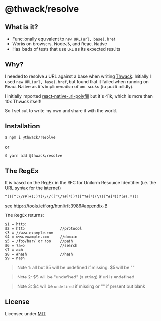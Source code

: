 # @thwack/resolve

## What is it?

- Functionally equivalent to `new URL(url, base).href`
- Works on browsers, NodeJS, and React Native
- Has loads of tests that use `URL` as its expected results

## Why?

I needed to resolve a URL against a base when writing [Thwack](https://github.com/donavon/thwack). Initially I used `new URL(url, base).href`, but found that it failed when running on React Native as it's implimenation of `URL` sucks (to put it mildly).

I initially imported [react-native-url-polyfill](https://github.com/charpeni/react-native-url-polyfill) but it's 41k, which is more than 10x Thwack itself!

So I set out to write my own and share it with the world.

## Installation

```bash
$ npm i @thwack/resolve
```

or

```bash
$ yarn add @thwack/resolve
```

## The RegEx

It is based on the RegEx in the RFC for Uniform Resource Identifier (i.e. the URL syntax for the internet)

```regex
^(([^:\/?#]+):)?(\/\/([^\/?#]*))?([^?#]*)(\?([^#]*))?(#(.*))?
```

see https://tools.ietf.org/html/rfc3986#appendix-B

The RegEx returns:

```
$1 = http:
$2 = http                //protocol
$3 = //www.example.com
$4 = www.example.com     //domain
$5 = /foo/bar/ or foo    //path
$6 = ?a=b                //search
$7 = a=b
$8 = #hash               //hash
$9 = hash
```

> Note 1: all but $5 will be undefined if missing. $5 will be ""

> Note 2: \$5 will be "undefined" (a string) if uri is undefined

> Note 3: \$4 will be `undefined` if missing or "" if present but blank

## License

Licensed under [MIT](LICENSE)
